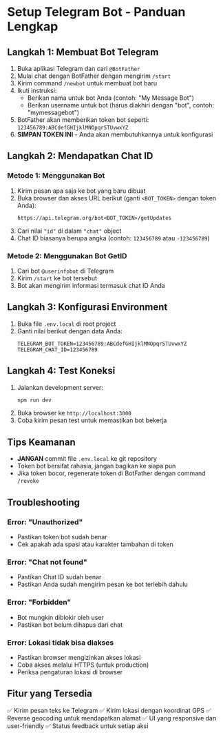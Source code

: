 # Setup Telegram Bot - Panduan Lengkap

## Langkah 1: Membuat Bot Telegram

1. Buka aplikasi Telegram dan cari `@BotFather`
2. Mulai chat dengan BotFather dengan mengirim `/start`
3. Kirim command `/newbot` untuk membuat bot baru
4. Ikuti instruksi:
   - Berikan nama untuk bot Anda (contoh: "My Message Bot")
   - Berikan username untuk bot (harus diakhiri dengan "bot", contoh: "mymessagebot")
5. BotFather akan memberikan token bot seperti: `123456789:ABCdefGHIjklMNOpqrSTUvwxYZ`
6. **SIMPAN TOKEN INI** - Anda akan membutuhkannya untuk konfigurasi

## Langkah 2: Mendapatkan Chat ID

### Metode 1: Menggunakan Bot
1. Kirim pesan apa saja ke bot yang baru dibuat
2. Buka browser dan akses URL berikut (ganti `<BOT_TOKEN>` dengan token Anda):
   ```
   https://api.telegram.org/bot<BOT_TOKEN>/getUpdates
   ```
3. Cari nilai `"id"` di dalam `"chat"` object
4. Chat ID biasanya berupa angka (contoh: `123456789` atau `-123456789`)

### Metode 2: Menggunakan Bot GetID
1. Cari bot `@userinfobot` di Telegram
2. Kirim `/start` ke bot tersebut
3. Bot akan mengirim informasi termasuk chat ID Anda

## Langkah 3: Konfigurasi Environment

1. Buka file `.env.local` di root project
2. Ganti nilai berikut dengan data Anda:
   ```env
   TELEGRAM_BOT_TOKEN=123456789:ABCdefGHIjklMNOpqrSTUvwxYZ
   TELEGRAM_CHAT_ID=123456789
   ```

## Langkah 4: Test Koneksi

1. Jalankan development server:
   ```bash
   npm run dev
   ```
2. Buka browser ke `http://localhost:3000`
3. Coba kirim pesan test untuk memastikan bot bekerja

## Tips Keamanan

- **JANGAN** commit file `.env.local` ke git repository
- Token bot bersifat rahasia, jangan bagikan ke siapa pun
- Jika token bocor, regenerate token di BotFather dengan command `/revoke`

## Troubleshooting

### Error: "Unauthorized"
- Pastikan token bot sudah benar
- Cek apakah ada spasi atau karakter tambahan di token

### Error: "Chat not found"
- Pastikan Chat ID sudah benar
- Pastikan Anda sudah mengirim pesan ke bot terlebih dahulu

### Error: "Forbidden"
- Bot mungkin diblokir oleh user
- Pastikan bot belum dihapus dari chat

### Error: Lokasi tidak bisa diakses
- Pastikan browser mengizinkan akses lokasi
- Coba akses melalui HTTPS (untuk production)
- Periksa pengaturan lokasi di browser

## Fitur yang Tersedia

✅ Kirim pesan teks ke Telegram
✅ Kirim lokasi dengan koordinat GPS
✅ Reverse geocoding untuk mendapatkan alamat
✅ UI yang responsive dan user-friendly
✅ Status feedback untuk setiap aksi